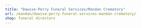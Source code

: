 ```yaml
---
title: "Dawise-Perry Funeral Services/Mandan Crematory"
url: /mandan/dawise-perry-funeral-services-mandan-crematory/
shop: funeral directors
---
```

